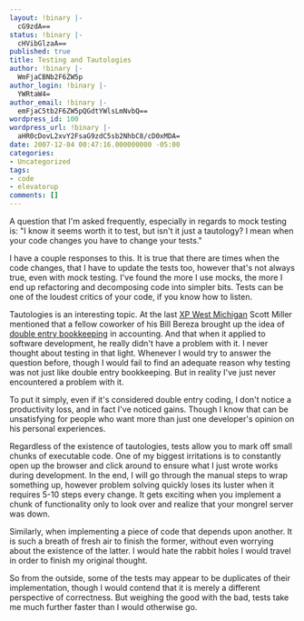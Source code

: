 ```yaml
---
layout: !binary |-
  cG9zdA==
status: !binary |-
  cHVibGlzaA==
published: true
title: Testing and Tautologies
author: !binary |-
  WmFjaCBNb2F6ZW5p
author_login: !binary |-
  YWRtaW4=
author_email: !binary |-
  emFjaC5tb2F6ZW5pQGdtYWlsLmNvbQ==
wordpress_id: 100
wordpress_url: !binary |-
  aHR0cDovL2xvY2FsaG9zdC5sb2NhbC8/cD0xMDA=
date: 2007-12-04 00:47:16.000000000 -05:00
categories:
- Uncategorized
tags:
- code
- elevatorup
comments: []
---
```

A question that I'm asked frequently, especially in regards to mock testing is: "I know it seems worth it to test, but isn't it just a tautology? I mean when your code changes you have to change your tests."

I have a couple responses to this. It is true that there are times when the code changes, that I have to update the tests too, however that's not always true, even with mock testing. I've found the more I use mocks, the more I end up refactoring and decomposing code into simpler bits. Tests can be one of the loudest critics of your code, if you know how to listen.

Tautologies is an interesting topic. At the last [XP West Michigan](http://xpwestmichigan.org/pages/November2007) Scott Miller mentioned that a fellow coworker of his Bill Bereza brought up the idea of [double entry bookkeeping](http://en.wikipedia.org/wiki/Double_entry_bookkeeping) in accounting. And that when it applied to software development, he really didn't have a problem with it. I never thought about testing in that light. Whenever I would try to answer the question before, though I would fail to find an adequate reason why testing was not just like double entry bookkeeping. But in reality I've just never encountered a problem with it.

To put it simply, even if it's considered double entry coding, I don't notice a productivity loss, and in fact I've noticed gains. Though I know that can be unsatisfying for people who want more than just one developer's opinion on his personal experiences.

Regardless of the existence of tautologies, tests allow you to mark off small chunks of executable code. One of my biggest irritations is to constantly open up the browser and click around to ensure what I just wrote works during development. In the end, I will go through the manual steps to wrap something up, however problem solving quickly loses its luster when it requires 5-10 steps every change. It gets exciting when you implement a chunk of functionality only to look over and realize that your mongrel server was down.

Similarly, when implementing a piece of code that depends upon another. It is such a breath of fresh air to finish the former, without even worrying about the existence of the latter. I would hate the rabbit holes I would travel in order to finish my original thought.

So from the outside, some of the tests may appear to be duplicates of their implementation, though I would contend that it is merely a different perspective of correctness. But weighing the good with the bad, tests take me much further faster than I would otherwise go.
